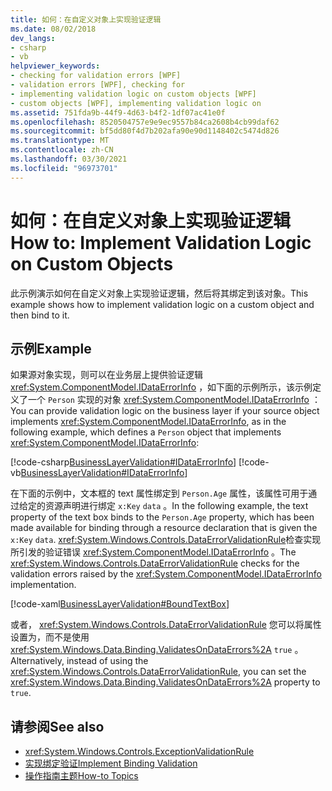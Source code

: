 ```yaml
---
title: 如何：在自定义对象上实现验证逻辑
ms.date: 08/02/2018
dev_langs:
- csharp
- vb
helpviewer_keywords:
- checking for validation errors [WPF]
- validation errors [WPF], checking for
- implementing validation logic on custom objects [WPF]
- custom objects [WPF], implementing validation logic on
ms.assetid: 751fda9b-44f9-4d63-b4f2-1df07ac41e0f
ms.openlocfilehash: 8520504757e9e9ec9557b84ca2608b4cb99daf62
ms.sourcegitcommit: bf5dd80f4d7b202afa90e90d1148402c5474d826
ms.translationtype: MT
ms.contentlocale: zh-CN
ms.lasthandoff: 03/30/2021
ms.locfileid: "96973701"
---
```

# <a name="how-to-implement-validation-logic-on-custom-objects"></a><span data-ttu-id="b5276-102">如何：在自定义对象上实现验证逻辑</span><span class="sxs-lookup"><span data-stu-id="b5276-102">How to: Implement Validation Logic on Custom Objects</span></span>
<span data-ttu-id="b5276-103">此示例演示如何在自定义对象上实现验证逻辑，然后将其绑定到该对象。</span><span class="sxs-lookup"><span data-stu-id="b5276-103">This example shows how to implement validation logic on a custom object and then bind to it.</span></span>  
  
## <a name="example"></a><span data-ttu-id="b5276-104">示例</span><span class="sxs-lookup"><span data-stu-id="b5276-104">Example</span></span>  
 <span data-ttu-id="b5276-105">如果源对象实现，则可以在业务层上提供验证逻辑 <xref:System.ComponentModel.IDataErrorInfo> ，如下面的示例所示，该示例定义了一个 `Person` 实现的对象 <xref:System.ComponentModel.IDataErrorInfo> ：</span><span class="sxs-lookup"><span data-stu-id="b5276-105">You can provide validation logic on the business layer if your source object implements <xref:System.ComponentModel.IDataErrorInfo>, as in the following example, which defines a `Person` object that implements <xref:System.ComponentModel.IDataErrorInfo>:</span></span>  
  
 [!code-csharp[BusinessLayerValidation#IDataErrorInfo](~/samples/snippets/csharp/VS_Snippets_Wpf/BusinessLayerValidation/CSharp/Data.cs#idataerrorinfo)]
 [!code-vb[BusinessLayerValidation#IDataErrorInfo](~/samples/snippets/visualbasic/VS_Snippets_Wpf/BusinessLayerValidation/VisualBasic/Data.vb#idataerrorinfo)]  
  
 <span data-ttu-id="b5276-106">在下面的示例中，文本框的 text 属性绑定到 `Person.Age` 属性，该属性可用于通过给定的资源声明进行绑定 `x:Key` `data` 。</span><span class="sxs-lookup"><span data-stu-id="b5276-106">In the following example, the text property of the text box binds to the `Person.Age` property, which has been made available for binding through a resource declaration that is given the `x:Key` `data`.</span></span> <span data-ttu-id="b5276-107"><xref:System.Windows.Controls.DataErrorValidationRule>检查实现所引发的验证错误 <xref:System.ComponentModel.IDataErrorInfo> 。</span><span class="sxs-lookup"><span data-stu-id="b5276-107">The <xref:System.Windows.Controls.DataErrorValidationRule> checks for the validation errors raised by the <xref:System.ComponentModel.IDataErrorInfo> implementation.</span></span>  
  
 [!code-xaml[BusinessLayerValidation#BoundTextBox](~/samples/snippets/csharp/VS_Snippets_Wpf/BusinessLayerValidation/CSharp/Window1.xaml?highlight=8,11-19,25-42)]  
  
 <span data-ttu-id="b5276-108">或者， <xref:System.Windows.Controls.DataErrorValidationRule> 您可以将属性设置为，而不是使用 <xref:System.Windows.Data.Binding.ValidatesOnDataErrors%2A> `true` 。</span><span class="sxs-lookup"><span data-stu-id="b5276-108">Alternatively, instead of using the <xref:System.Windows.Controls.DataErrorValidationRule>, you can set the <xref:System.Windows.Data.Binding.ValidatesOnDataErrors%2A> property to `true`.</span></span>  
  
## <a name="see-also"></a><span data-ttu-id="b5276-109">请参阅</span><span class="sxs-lookup"><span data-stu-id="b5276-109">See also</span></span>

- <xref:System.Windows.Controls.ExceptionValidationRule>
- [<span data-ttu-id="b5276-110">实现绑定验证</span><span class="sxs-lookup"><span data-stu-id="b5276-110">Implement Binding Validation</span></span>](how-to-implement-binding-validation.md)
- [<span data-ttu-id="b5276-111">操作指南主题</span><span class="sxs-lookup"><span data-stu-id="b5276-111">How-to Topics</span></span>](data-binding-how-to-topics.md)
